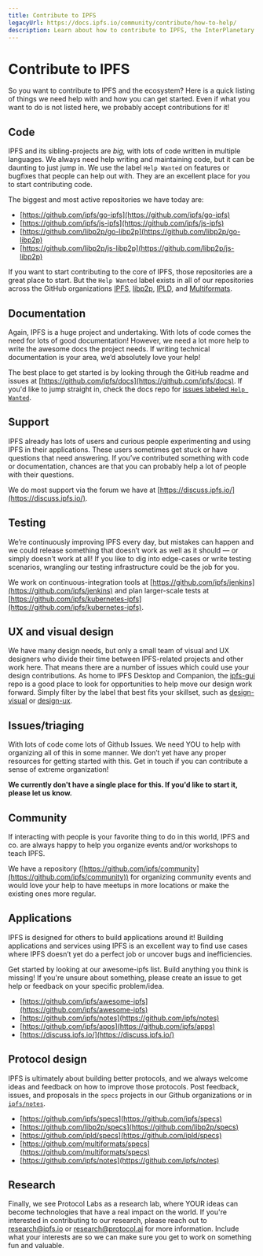 ```yaml
---
title: Contribute to IPFS
legacyUrl: https://docs.ipfs.io/community/contribute/how-to-help/
description: Learn about how to contribute to IPFS, the InterPlanetary File System.
---
```


# Contribute to IPFS

So you want to contribute to IPFS and the ecosystem? Here is a quick listing of things we need help with and how you can get started. Even if what you want to do is not listed here, we probably accept contributions for it!

## Code

IPFS and its sibling-projects are _big,_ with lots of code written in multiple languages. We always need help writing and maintaining code, but it can be daunting to just jump in. We use the label `Help Wanted` on features or bugfixes that people can help out with. They are an excellent place for you
to start contributing code.

The biggest and most active repositories we have today are:

- [https://github.com/ipfs/go-ipfs](https://github.com/ipfs/go-ipfs)
- [https://github.com/ipfs/js-ipfs](https://github.com/ipfs/js-ipfs)
- [https://github.com/libp2p/go-libp2p](https://github.com/libp2p/go-libp2p)
- [https://github.com/libp2p/js-libp2p](https://github.com/libp2p/js-libp2p)

If you want to start contributing to the core of IPFS, those repositories are a great place to start. But the `Help Wanted` label exists in all of our repositories across the GitHub organizations
[IPFS](https://github.com/search?q=org%3Aipfs+is%3Aissue+is%3Aopen+label%3A%22help+wanted%22&unscoped_q=is%3Aissue+is%3Aopen+label%3A%22help+wanted%22), [libp2p](https://github.com/search?q=org%3Alibp2p+is%3Aissue+is%3Aopen+label%3A%22help+wanted%22&unscoped_q=is%3Aissue+is%3Aopen+label%3A%22help+wanted%22), [IPLD](https://github.com/search?q=org%3Aipld+org%3Alibp2p+is%3Aissue+is%3Aopen+label%3A%22help+wanted%22&unscoped_q=org%3Alibp2p+is%3Aissue+is%3Aopen+label%3A%22help+wanted%22), and [Multiformats](https://github.com/search?q=org%3Amultiformats+is%3Aissue+is%3Aopen+label%3A%22help+wanted%22&unscoped_q=is%3Aissue+is%3Aopen+label%3A%22help+wanted%22).

## Documentation

Again, IPFS is a huge project and undertaking. With lots of code comes the need for lots of good documentation! However, we need a lot more help to write the awesome docs the project needs. If writing technical documentation is your area, we’d absolutely love your help!

The best place to get started is by looking through the GitHub readme and issues at [https://github.com/ipfs/docs](https://github.com/ipfs/docs). If you'd like to jump straight in, check the docs repo for [issues labeled `Help Wanted`](https://github.com/ipfs/docs/issues?q=is%3Aissue+is%3Aopen+label%3A%22help+wanted%22).

## Support

IPFS already has lots of users and curious people experimenting and using IPFS in their applications. These users sometimes get stuck or have questions that need answering. If you’ve contributed something with code or documentation, chances are that you can probably help a lot of people with their questions.

We do most support via the forum we have at [https://discuss.ipfs.io/](https://discuss.ipfs.io/).

## Testing

We’re continuously improving IPFS every day, but mistakes can happen and we could release something that doesn’t work as well as it should — or simply doesn't work at all! If you like to dig into edge-cases or write testing scenarios, wrangling our testing infrastructure could be the job for you.

We work on continuous-integration tools at [https://github.com/ipfs/jenkins](https://github.com/ipfs/jenkins) and plan larger-scale tests at [https://github.com/ipfs/kubernetes-ipfs](https://github.com/ipfs/kubernetes-ipfs).

## UX and visual design

We have many design needs, but only a small team of visual and UX designers who divide their time between IPFS-related projects and other work here. That means there are a number of issues which could use your design contributions. As home to IPFS Desktop and Companion, the [ipfs-gui](https://github.com/ipfs/ipfs-gui) repo is a good place to look for opportunities to help move our design work forward. Simply filter by the label that best fits your skillset, such as [design-visual](https://github.com/ipfs/ipfs-gui/issues?q=is%3Aissue+is%3Aopen+label%3Adesign-visual) or [design-ux](https://github.com/ipfs/ipfs-gui/labels/design-ux).

## Issues/triaging

With lots of code come lots of Github Issues. We need YOU to help with organizing all of this in some manner. We don’t yet have any proper resources for getting started with this. Get in touch if you can contribute a sense of extreme organization!

**We currently don't have a single place for this. If you'd like to start it, please let us know.**

## Community

If interacting with people is your favorite thing to do in this world, IPFS and co. are always happy to help you organize events and/or workshops to teach IPFS.

We have a repository ([https://github.com/ipfs/community](https://github.com/ipfs/community)) for organizing community events and would love your help to have meetups in more locations or make the existing ones more regular.

## Applications

IPFS is designed for others to build applications around it! Building applications and services using IPFS is an excellent way to find use cases where IPFS doesn’t yet do a perfect job or uncover bugs and inefficiencies.

Get started by looking at our awesome-ipfs list. Build anything you think is missing! If you're unsure about something, please create an issue to get help or feedback on your specific problem/idea.

- [https://github.com/ipfs/awesome-ipfs](https://github.com/ipfs/awesome-ipfs)
- [https://github.com/ipfs/notes](https://github.com/ipfs/notes)
- [https://github.com/ipfs/apps](https://github.com/ipfs/apps)
- [https://discuss.ipfs.io/](https://discuss.ipfs.io/)

## Protocol design

IPFS is ultimately about building better protocols, and we always welcome ideas and feedback on how to improve those protocols. Post feedback, issues, and proposals in the `specs` projects in our Github organizations or in [`ipfs/notes`](https://github.com/notes).

- [https://github.com/ipfs/specs](https://github.com/ipfs/specs)
- [https://github.com/libp2p/specs](https://github.com/libp2p/specs)
- [https://github.com/ipld/specs](https://github.com/ipld/specs)
- [https://github.com/multiformats/specs](https://github.com/multiformats/specs)
- [https://github.com/ipfs/notes](https://github.com/ipfs/notes)

## Research

Finally, we see Protocol Labs as a research lab, where YOUR ideas can become technologies that have a real impact on the world. If you're interested in contributing to our research, please reach out to research@ipfs.io or research@protocol.ai for more information. Include what your interests are so we can make sure you get to work on something fun and valuable.
